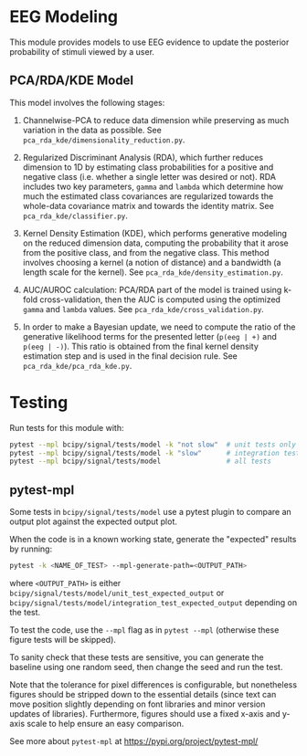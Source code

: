 # EEG Modeling

This module provides models to use EEG evidence to update the posterior probability of stimuli viewed by a user. 

## PCA/RDA/KDE Model

This model involves the following stages:

1. Channelwise-PCA to reduce data dimension while preserving as much variation in the data as possible. See `pca_rda_kde/dimensionality_reduction.py`.

2. Regularized Discriminant Analysis (RDA), which further reduces dimension to 1D by estimating class probabilities for a positive and negative class (i.e. whether a single letter was desired or not). RDA includes two key parameters, `gamma` and `lambda` which determine how much the estimated class covariances are regularized towards the whole-data covariance matrix and towards the identity matrix. See `pca_rda_kde/classifier.py`.

4. Kernel Density Estimation (KDE), which performs generative modeling on the reduced dimension data, computing the probability that it arose from the positive class, and from the negative class. This method involves choosing a kernel (a notion of distance) and a bandwidth (a length scale for the kernel). See `pca_rda_kde/density_estimation.py`.

5. AUC/AUROC calculation: PCA/RDA part of the model is trained using k-fold cross-validation, then the AUC is computed using the optimized `gamma` and `lambda` values. See `pca_rda_kde/cross_validation.py`.

6. In order to make a Bayesian update, we need to compute the ratio of the generative likelihood terms for the presented letter (`p(eeg | +)` and `p(eeg | -)`). This ratio is obtained from the final kernel density estimation step and is used in the final decision rule. See `pca_rda_kde/pca_rda_kde.py`.

# Testing

Run tests for this module with:
```bash
pytest --mpl bcipy/signal/tests/model -k "not slow"  # unit tests only
pytest --mpl bcipy/signal/tests/model -k "slow"      # integration tests only
pytest --mpl bcipy/signal/tests/model                # all tests
```

## pytest-mpl

Some tests in `bcipy/signal/tests/model` use a pytest plugin to compare an output plot against the expected output plot.

When the code is in a known working state, generate the "expected" results by running: 

```bash
pytest -k <NAME_OF_TEST> --mpl-generate-path=<OUTPUT_PATH>
```

where `<OUTPUT_PATH>` is either `bcipy/signal/tests/model/unit_test_expected_output` or `bcipy/signal/tests/model/integration_test_expected_output` depending on the test.

To test the code, use the `--mpl` flag as in `pytest --mpl` (otherwise these figure tests will be skipped).

To sanity check that these tests are sensitive, you can generate the baseline using one random seed, then change the seed and run the test.

Note that the tolerance for pixel differences is configurable, but nonetheless figures should be stripped down to the essential details (since text can move position slightly depending on font libraries and minor version updates of libraries). Furthermore, figures should use a fixed x-axis and y-axis scale to help ensure an easy comparison.

See more about `pytest-mpl` at https://pypi.org/project/pytest-mpl/
